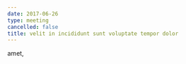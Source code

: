 ```yaml
---
date: 2017-06-26
type: meeting
cancelled: false
title: velit in incididunt sunt voluptate tempor dolor
---
```

amet,